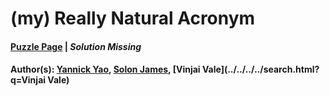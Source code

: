 # (my) Really Natural Acronym

#### [Puzzle Page](3.2-p.pdf) | *Solution Missing*
#### Author(s): [Yannick Yao](../../../../search.html?q=Yannick+Yao), [Solon James](../../../../search.html?q=Solon+James), [Vinjai Vale](../../../../search.html?q=Vinjai Vale)